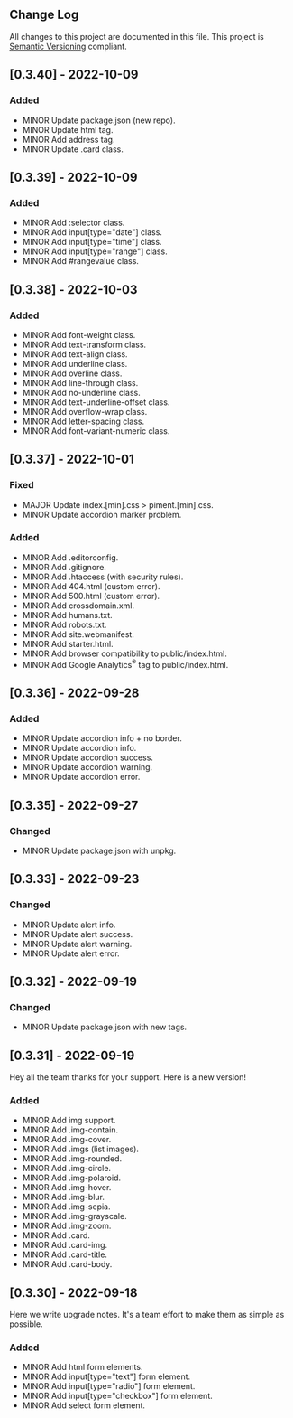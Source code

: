 ## Change Log
All changes to this project are documented in this file. This project is [Semantic Versioning](http://semver.org/) compliant.

## [0.3.40] - 2022-10-09

### Added
- MINOR Update package.json (new repo).
- MINOR Update html tag.
- MINOR Add address tag.
- MINOR Update .card class.

## [0.3.39] - 2022-10-09

### Added
- MINOR Add :selector class.
- MINOR Add input[type="date"] class.
- MINOR Add input[type="time"] class.
- MINOR Add input[type="range"] class.
- MINOR Add #rangevalue class.

## [0.3.38] - 2022-10-03

### Added
- MINOR Add font-weight class.
- MINOR Add text-transform class.
- MINOR Add text-align class.
- MINOR Add underline class.
- MINOR Add overline class.
- MINOR Add line-through class.
- MINOR Add no-underline class.
- MINOR Add text-underline-offset class.
- MINOR Add overflow-wrap class.
- MINOR Add letter-spacing class.
- MINOR Add font-variant-numeric class.


## [0.3.37] - 2022-10-01

### Fixed
- MAJOR Update index.[min].css > piment.[min].css.
- MINOR Update accordion marker problem.

### Added
- MINOR Add .editorconfig.
- MINOR Add .gitignore.
- MINOR Add .htaccess (with security rules).
- MINOR Add 404.html (custom error).
- MINOR Add 500.html (custom error).
- MINOR Add crossdomain.xml.
- MINOR Add humans.txt.
- MINOR Add robots.txt.
- MINOR Add site.webmanifest.
- MINOR Add starter.html.
- MINOR Add browser compatibility to public/index.html.
- MINOR Add Google Analytics<sup>&reg;</sup> tag to public/index.html.

## [0.3.36] - 2022-09-28

### Added
- MINOR Update accordion info + no border.
- MINOR Update accordion info.
- MINOR Update accordion success.
- MINOR Update accordion warning.
- MINOR Update accordion error.

## [0.3.35] - 2022-09-27

### Changed
- MINOR Update package.json with unpkg.

## [0.3.33] - 2022-09-23

### Changed
- MINOR Update alert info.
- MINOR Update alert success.
- MINOR Update alert warning.
- MINOR Update alert error.

## [0.3.32] - 2022-09-19

### Changed
- MINOR Update package.json with new tags.

## [0.3.31] - 2022-09-19

Hey all the team thanks for your support. Here is a new version!

### Added
- MINOR Add img support.
- MINOR Add .img-contain.
- MINOR Add .img-cover.
- MINOR Add .imgs (list images).
- MINOR Add .img-rounded.
- MINOR Add .img-circle.
- MINOR Add .img-polaroid.
- MINOR Add .img-hover.
- MINOR Add .img-blur.
- MINOR Add .img-sepia.
- MINOR Add .img-grayscale.
- MINOR Add .img-zoom.
- MINOR Add .card.
- MINOR Add .card-img.
- MINOR Add .card-title.
- MINOR Add .card-body.


## [0.3.30] - 2022-09-18
 
Here we write upgrade notes. It's a team effort to make them as simple as possible.
 
### Added
- MINOR Add html form elements.
- MINOR Add input[type="text"] form element.
- MINOR Add input[type="radio"] form element.
- MINOR Add input[type="checkbox"] form element.
- MINOR Add select form element.
